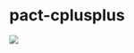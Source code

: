 # pact-cplusplus

![](https://github.com/pact-foundation/pact-cplusplus/workflows/Consumer%20Project/badge.svg)
